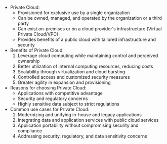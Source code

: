 - Private Cloud:
  - Provisioned for exclusive use by a single organization
  - Can be owned, managed, and operated by the organization or a third party
  - Can exist on-premises or on a cloud provider's infrastructure (Virtual Private Cloud/VPC)
  - Provides benefits of a public cloud with tailored infrastructure and security
- Benefits of Private Cloud:
  1. Leverage cloud computing while maintaining control and perceived ownership
  2. Better utilization of internal computing resources, reducing costs
  3. Scalability through virtualization and cloud bursting
  4. Controlled access and customized security measures
  5. Greater agility in expansion and provisioning
- Reasons for choosing Private Cloud:
  - Applications with competitive advantage
  - Security and regulatory concerns
  - Highly sensitive data subject to strict regulations
- Common use cases for Private Cloud:
  1. Modernizing and unifying in-house and legacy applications
  2. Integrating data and application services with public cloud services
  3. Application portability without compromising security and compliance
  4. Addressing security, regulatory, and data sensitivity concerns    